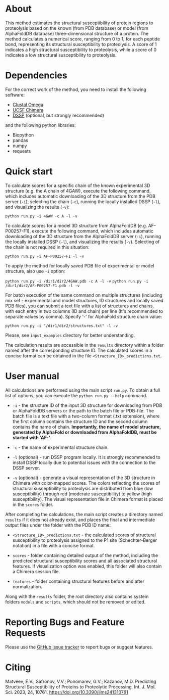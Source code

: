 # About
This method estimates the structural susceptibility of protein regions to proteolysis based on the known (from PDB database) or model (from AlphaFoldDB database) three-dimensional structure of a protein. The method calculates a numerical score, ranging from 0 to 1, for each peptide bond, representing its structural susceptibility to proteolysis. A score of 1 indicates a high structural susceptibility to proteolysis, while a score of 0 indicates a low structural susceptibility to proteolysis.

# Dependencies
For the correct work of the method, you need to install the following software:
* [Clustal Omega](http://www.clustal.org/omega/)
* [UCSF Chimera](https://github.com/insilichem/pychimera/blob/master/docs/install.rst)
* [DSSP](https://github.com/PDB-REDO/dssp) (optional, but strongly recommended)

and the following python libraries:

* Biopython
* pandas
* numpy
* requests

# Quick start

To calculate scores for a specific chain of the known experimental 3D structure (e.g. the A chain of 4GAW), execute the following command, which includes automatic downloading of the 3D structure from the PDB server (`-i`), selecting the chain (`-c`), running the locally installed DSSP (`-l`), and visualizing the results (`-v`):

```python run.py -i 4GAW -c A -l -v```

To calculate scores for a model 3D structure from AlphaFoldDB (e.g. AF-P00257-F1), execute the following command, which includes automatic downloading of the 3D structure from the AlphaFoldDB server (`-i`), running the locally installed DSSP (`-l`), and visualizing the results (`-v`). Selecting of the chain is not required in this situation:

```python run.py -i AF-P00257-F1 -l -v```

To apply the method for locally saved PDB file of experimental or model structure, also use `-i` option:

```python run.py -i /dir1/dir2/4GAW.pdb -c A -l -v```
```python run.py -i /dir1/dir2/AF-P00257-F1.pdb -l -v```

For batch execution of the same command on multiple structures (including mix set - experimental and model structures, ID structures and locally saved PDB files), you can submit a text file with a list of structures and chains, with each entry in two columns (ID and chain) per line (It's recommended to separate values by comma). Specify '-' for AlphaFold structure chain value:

```python run.py -i "/dir1/dir2/structures.txt" -l -v```

Please, see `input_examples` directory for better understanding.

The calculation results are accessible in the `results` directory within a folder named after the corresponding structure ID. The calculated scores in a concise format can be obtained in the file `<Structure_ID>_predictions.txt`.

# User manual

All calculations are performed using the main script `run.py`. To obtain a full list of options, you can execute the `python run.py --help` command.

* `-i` - the structure ID of the input 3D structure for downloading from PDB or AlphaFoldDB servers or the path to the batch file or PDB-file. The batch file is a text file with a two-column format (.txt extension), where the first column contains the structure ID and the second column contains the name of chain. **Importantly, the name of model structure, generated by AlphaFold or downloaded from AlphaFoldDB, must be started with 'AF-'**.

* `-c` - the name of experimental structure chain.

* `-l` (optional) - run DSSP program locally. It is strongly recommended to install DSSP locally due to potential issues with the connection to the DSSP server.

* `-v` (optional) - generate a visual representation of the 3D structure in Chimera with color-mapped scores. The colors reflecting the scores of structural susceptibility to proteolysis are distributed from blue (low susceptibility) through red (moderate susceptibility) to yellow (high susceptibility). The visual representation file in Chimera format is placed in the `scores` folder.

After completing the calculations, the main script creates a directory named `results` if it does not already exist, and places the final and intermediate output files under the folder with the PDB ID name:

* `<Structure_ID>_predictions.txt` - the calculated scores of structural susceptibility to proteolysis assigned to the P1 site (Schechter-Berger notation) in a file with a concise format.

* `scores` - folder containing detailed output of the method, including the predicted structural susceptibility scores and all associated structural features. If visualization option was enabled, this folder will also contain a Chimera session file.

* `features` - folder containing structural features before and after normalization.

Along with the `results` folder, the root directory also contains system folders `models` and `scripts`, which should not be removed or edited.
 

# Reporting Bugs and Feature Requests
Please use the [GitHub issue tracker](https://github.com/KazanovLab/ProteolysisStructuralPrediction/issues) to report bugs or suggest features.

# Citing
Matveev, E.V.; Safronov, V.V.; Ponomarev, G.V.; Kazanov, M.D. Predicting Structural Susceptibility of Proteins to Proteolytic Processing. Int. J. Mol. Sci. 2023, 24, 10761. https://doi.org/10.3390/ijms241310761
